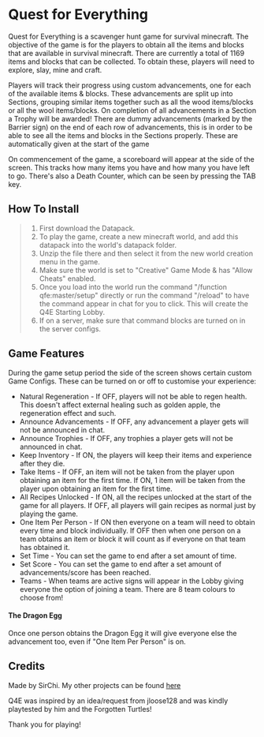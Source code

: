 
# Quest for Everything

Quest for Everything is a scavenger hunt game for survival minecraft. The objective of the game is for the players to obtain all the items and blocks that are available in survival minecraft. There are currently a total of 1169 items and blocks that can be collected. To obtain these, players will need to explore, slay, mine and craft.

Players will track their progress using custom advancements, one for each of the available items & blocks. These advancements are split up into Sections, grouping similar items together such as all the wood items/blocks or all the wool items/blocks. On completion of all advancements in a Section a Trophy will be awarded!
There are dummy advancements (marked by the Barrier sign) on the end of each row of advancements, this is in order to be able to see all the items and blocks in the Sections properly. These are automatically given at the start of the game

On commencement of the game, a scoreboard will appear at the side of the screen. This tracks how many items you have and how many you have left to go. There's also a Death Counter, which can be seen by pressing the TAB key.

## How To Install

> 1) First download the Datapack.
> 2) To play the game, create a new minecraft world, and add this datapack into the world's datapack folder.
> 3) Unzip the file there and then select it from the new world creation menu in the game.
> 4) Make sure the world is set to "Creative" Game Mode & has "Allow Cheats" enabled.
> 5) Once you load into the world run the command "/function qfe:master/setup" directly or run the command "/reload" to have the command appear in chat for you to click. This will create the Q4E Starting Lobby.
> 6) If on a server, make sure that command blocks are turned on in the server configs.

## Game Features

During the game setup period the side of the screen shows certain custom Game Configs. These can be turned on or off to customise your experience:

- Natural Regeneration - If OFF, players will not be able to regen health. This doesn't affect external healing such as golden apple, the regeneration effect and such.
- Announce Advancements - If OFF, any advancement a player gets will not be announced in chat.
- Announce Trophies - If OFF, any trophies a player gets will not be announced in chat.
- Keep Inventory - If ON, the players will keep their items and experience after they die.
- Take Items - If OFF, an item will not be taken from the player upon obtaining an item for the first time. If ON, 1 item will be taken from the player upon obtaining an item for the first time.
- All Recipes Unlocked - If ON, all the recipes unlocked at the start of the game for all players. If OFF, all players will gain recipes as normal just by playing the game.
- One Item Per Person - If ON then everyone on a team will need to obtain every time and block individually. If OFF then when one person on a team obtains an item or block it will count as if everyone on that team has obtained it.
- Set Time - You can set the game to end after a set amount of time.
- Set Score - You can set the game to end after a set amount of advancements/score has been reached.
- Teams - When teams are active signs will appear in the Lobby giving everyone the option of joining a team. There are 8 team colours to choose from!

#### The Dragon Egg

Once one person obtains the Dragon Egg it will give everyone else the advancement too, even if "One Item Per Person" is on.


## Credits

Made by SirChi. My other projects can be found [here](https://www.curseforge.com/members/sirchi/projects)

Q4E was inspired by an idea/request from jloose128 and was kindly playtested by him and the Forgotten Turtles!

Thank you for playing!

